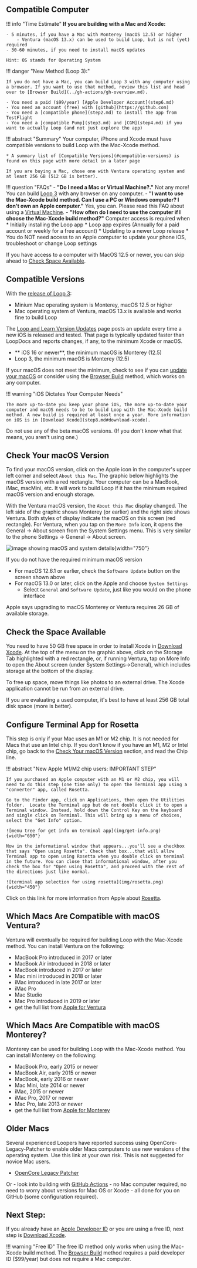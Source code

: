 ## Compatible Computer

!!! info "Time Estimate"
    **If you are building with a Mac and Xcode:**

    - 5 minutes, if you have a Mac with Monterey (macOS 12.5) or higher
        - Ventura (macOS 13.x) can be used to build Loop, but is not (yet) required
    - 30-60 minutes, if you need to install macOS updates

    Hint: OS stands for Operating System

!!! danger "New Method (Loop 3):"

    If you do not have a Mac, you can build Loop 3 with any computer using a browser. If you want to use that method, review this list and head over to [Browser Build](../gh-actions/gh-overview.md).

    - You need a paid ($99/year) [Apple Developer Account](step6.md)
    - You need an account (free) with [github](https://github.com)
    - You need a [compatible phone](step2.md) to install the app from TestFlight
    - You need a [compatible Pump](step3.md) and [CGM](step4.md) if you want to actually Loop (and not just explore the app)

!!! abstract "Summary"
    Your computer, iPhone and Xcode must have compatible versions to build Loop with the Mac-Xcode method.

    * A summary list of [Compatible Versions](#compatible-versions) is found on this page with more detail in a later page

	If you are buying a Mac, chose one with Ventura operating system and at least 256 GB (512 GB is better).


!!! question "FAQs"
    - **"Do I need a Mac or Virtual Machine?."** Not any more! You can build [Loop 3](../gh-actions/gh-overview.md) with any browser on any computer.
    - **"I want to use the Mac-Xcode build method. Can I use a PC or Windows computer? I don't own an Apple computer."** Yes, you can. Please read this FAQ about using a [Virtual Machine](../faqs/FAQs.md#can-i-use-a-pc-or-windows-computer-to-build).
    - **"How often do I need to use the computer if I choose the Mac-Xcode build method?"** Computer access is required when
        * Initially installing the Loop app
        * Loop app expires (Annually for a paid account or weekly for a free account)
        * Updating to a newer Loop release
        * You do NOT need access to an Apple computer to update your phone iOS, troubleshoot or change Loop settings


If you have access to a computer with MacOS 12.5 or newer, you can skip ahead to [Check Space Available](#check-the-space-available).

## Compatible Versions

With the [release of Loop 3](../version/releases.md#loop-3-compatibility):

* Minium Mac operating system is Monterey, macOS 12.5 or higher
* Mac operating system of Ventura, macOS 13.x is available and works fine to build Loop

The [Loop and Learn Version Updates](https://www.loopandlearn.org/version-updates) page posts an update every time a new iOS is released and tested. That page is typically updated faster than LoopDocs and reports changes, if any, to the minimum Xcode or macOS.

* ** iOS 16 or newer**, the minimum macOS is Monterey (12.5)
* Loop 3, the minimum macOS is Monterey (12.5)

If your macOS does not meet the minimum, check to see if you can [update your macOS](#check-your-macos-version) or consider using the [Browser Build](../gh-actions/gh-overview.md) method, which works on any computer.

!!! warning "iOS Dictates Your Computer Needs"

    The more up-to-date you keep your phone iOS, the more up-to-date your computer and macOS needs to be to build Loop with the Mac-Xcode build method. A new build is required at least once a year. More information on iOS is in [Download Xcode](step8.md#download-xcode).

Do not use any of the beta macOS versions. (If you don't know what that means, you aren't using one.)

## Check Your macOS Version

To find your macOS version, click on the Apple icon in the computer's upper left corner and select `About this Mac`. The graphic below highlights the macOS version with a red rectangle. Your computer can be a MacBook, iMac, macMini, etc. It will work to build Loop if it has the minimum required macOS version and enough storage.

With the Ventura macOS version, the `About this Mac` display changed. The left side of the graphic shows Monterey (or earlier) and the right side shows Ventura. Both styles of display indicate the macOS on this screen (red rectangle). For Ventura, when you tap on the `More Info` icon, it opens the General -> About screen from the System Settings menu. This is very similar to the phone Settings -> General -> About screen.

![image showing macOS and system details](img/macos-12-13.svg){width="750"}

If you do not have the required minimum macOS version

* For macOS 12.6.1 or earlier, check the `Software Update` button on the screen shown above
* For macOS 13.0 or later, click on the Apple and choose `System Settings`
    * Select `General` and `Software Update`, just like you would on the phone interface

Apple says upgrading to macOS Monterey or Ventura requires 26 GB of available storage.

## Check the Space Available

You need to have 50 GB free space in order to install Xcode in [Download Xcode](step8.md). At the top of the menu on the graphic above, click on the Storage Tab highlighted with a red rectangle, or, if running Ventura, tap on More Info to open the About screen (under System Settings->General), which includes storage at the bottom of the display.

 To free up space, move things like photos to an external drive. The Xcode application cannot be run from an external drive.

If you are evaluating a used computer, it's best to have at least 256 GB total disk space (more is better).

## Configure Terminal App for Rosetta

This step is only if your Mac uses an M1 or M2 chip. It is not needed for Macs that use an Intel chip. If you don't know if you have an M1, M2 or Intel chip, go back to the [Check Your macOS Version](#check-your-macos-version) section, and read the Chip line.

!!! abstract "New Apple M1/M2 chip users: IMPORTANT STEP"

    If you purchased an Apple computer with an M1 or M2 chip, you will need to do this step (one time only) to open the Terminal app using a "converter" app, called Rosetta.

    Go to the Finder app, click on Applications, then open the Utilities folder.  Locate the Terminal app but do not double click it to open a Terminal window. Instead, hold down the Control Key on the keyboard and single click on Terminal. This will bring up a menu of choices, select the "Get Info" option.

    ![menu tree for get info on terminal app](img/get-info.png){width="650"}

    Now in the informational window that appears...you'll see a checkbox that says "Open using Rosetta". Check that box...that will allow Terminal app to open using Rosetta when you double click on terminal in the future. You can close that informational window, after you check the box for "Open using Rosetta", and proceed with the rest of the directions just like normal.

    ![terminal app selection for using rosetta](img/rosetta.png){width="450"}

Click on this link for more information from Apple about [Rosetta](https://support.apple.com/en-in/HT211861).


## Which Macs Are Compatible with macOS Ventura?

Ventura will eventually be required for building Loop with the Mac-Xcode method. You can install Ventura on the following:

* MacBook Pro introduced in 2017 or later
* MacBook Air introduced in 2018 or later
* MacBook introduced in 2017 or later
* Mac mini introduced in 2018 or later
* iMac introduced in late 2017 or later
* iMac Pro
* Mac Studio
* Mac Pro introduced in 2019 or later
* get the full list from [Apple for Ventura](https://support.apple.com/kb/HT213264)

## Which Macs Are Compatible with macOS Monterey?

Monterey can be used for building Loop with the Mac-Xcode method. You can install Monterey on the following:

* MacBook Pro, early 2015 or newer
* MacBook Air, early 2015 or newer
* MacBook, early 2016 or newer
* Mac Mini, late 2014 or newer
* iMac, 2015 or newer
* iMac Pro, 2017 or newer
* Mac Pro, late 2013 or newer
* get the full list from [Apple for Monterey](https://support.apple.com/en-us/HT212551)

## Older Macs

Several experienced Loopers have reported success using OpenCore-Legacy-Patcher to enable older Macs computers to use new versions of the operating system. Use this link at your own risk. This is not suggested for novice Mac users.

* [OpenCore Legacy Patcher](https://dortania.github.io/OpenCore-Legacy-Patcher/)

Or - look into building with [GitHub Actions](../gh-actions/gh-overview.md) - no Mac computer required, no need to worry about versions for Mac OS or Xcode - all done for you on GitHub (some configuration required).

## Next Step:

If you already have an [Apple Developer ID](step6.md) or you are using a free ID, next step is [Download Xcode](step8.md).

!!! warning "Free ID"
    The free ID method only works when using the Mac-Xcode build method. The [Browser Build](../gh-actions/gh-overview.md) method requires a paid developer ID ($99/year) but does not require a Mac computer.


